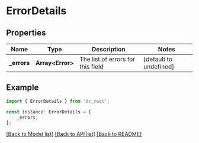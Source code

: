 # ErrorDetails


## Properties

Name | Type | Description | Notes
------------ | ------------- | ------------- | -------------
**_errors** | **Array&lt;Error&gt;** | The list of errors for this field | [default to undefined]

## Example

```typescript
import { ErrorDetails } from 'dc_rest';

const instance: ErrorDetails = {
    _errors,
};
```

[[Back to Model list]](../README.md#documentation-for-models) [[Back to API list]](../README.md#documentation-for-api-endpoints) [[Back to README]](../README.md)
